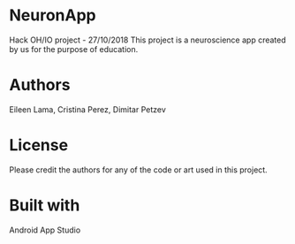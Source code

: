 # NeuronApp
Hack OH/IO project - 27/10/2018
This project is a neuroscience app created by us for the purpose of education.


# Authors
Eileen Lama, Cristina Perez, Dimitar Petzev

# License 
Please credit the authors for any of the code or art used in this project.

# Built with 
Android App Studio 

